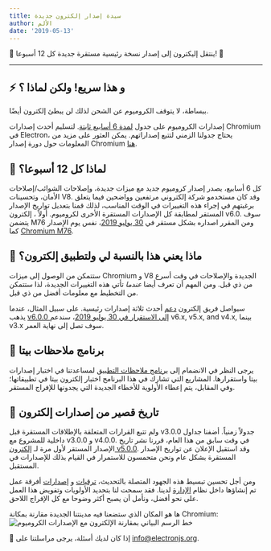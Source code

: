 ```yaml
---
title: سيدة إصدار إلكترون جديدة
author: الألم
date: '2019-05-13'
---
```


🎉 ينتقل إليكترون إلى إصدار نسخة رئيسية مستقرة جديدة كل 12 أسبوعا! 🎉

---

## ⚡ و هذا سريع! ولكن لماذا ؟

ببساطة، لا يتوقف الكروميوم عن الشحن لذلك لن يبطئ إلكترون أيضًا.

إصدارات الكروميوم على جدول [لمدة 6 أسابيع ثابتة](https://www.chromium.org/developers/calendar). لتسليم أحدث إصدارات Chromium في Electron، يحتاج جدولنا الزمني لتتبع إصداراتهم. يمكن العثور على مزيد من المعلومات حول دورة إصدار Chromium [هنا](https://chromium.googlesource.com/chromium/src/+/master/docs/process/release_cycle.md).

## 🚀 لماذا كل 12 أسبوعا؟

كل 6 أسابيع، يصدر إصدار كروميوم جديد مع ميزات جديدة، وإصلاحات الشوائب/إصلاحات الأمان، وتحسينات V8. وقد كان مستخدمو شركة إلكتروني مرتفعين وواضحين فيما يتعلق برغبتهم في إجراء هذه التغييرات في الوقت المناسب، لذلك قمنا بتعديل تواريخ الإصدار المستقر لمطابقة كل الإصدارات المستقرة الأخرى لكروميوم. أولاً ، إلكترون v6.0. سوف يتضمن M76 ومن المقرر اصداره بشكل مستقر في [30 يوليو 2019](https://electronjs.org/docs/tutorial/electron-timelines#600-release-schedule)، نفس يوم الإصدار كما [Chromium M76](https://www.chromestatus.com/features/schedule).

## 🚧 ماذا يعني هذا بالنسبة لي ولتطبيق إلكترون؟

ستتمكن من الوصول إلى ميزات Chromium و V8 الجديدة والإصلاحات في وقت أسرع من ذي قبل. ومن المهم أن تعرف أيضا _عندما_ تأتي هذه التغييرات الجديدة، لذا ستتمكن من التخطيط مع معلومات أفضل من ذي قبل.

سيواصل فريق إلكترون [دعم](https://electronjs.org/docs/tutorial/support#supported-versions) أحدث ثلاثة إصدارات رئيسية. على سبيل المثال، عندما يذهب [v6.0.0 إلى الاستقرار في 30 يوليو 2019](https://electronjs.org/docs/tutorial/electron-timelines#600-release-schedule)، سندعم v6.x, v5.x, and v4.x, بينما v3.x سوف تصل إلى نهاية العمر.

## 💬 برنامج ملاحظات بيتا

يرجى النظر في الانضمام إلى [برنامج ملاحظات التطبيق](https://electronjs.org/blog/app-feedback-program) لمساعدتنا في اختبار إصدارات بيتا واستقرارها. المشاريع التي تشارك في هذا البرنامج اختبار إلكترون بيتا في تطبيقاتها؛ وفي المقابل، يتم إعطاء الأولوية للأخطاء الجديدة التي يجدونها للإفراج المستقر.

## 📝 تاريخ قصير من إصدارات إلكترون

ولم تتبع القرارات المتعلقة بالإطلاقات المستقرة قبل v3.0.0 جدولاً زمنياً. أضفنا جداول داخلية للمشروع مع v3.0.0 و v4.0.0. في وقت سابق من هذا العام، قررنا نشر تاريخ الإصدار المستقر لأول مرة لـ [إلكترون v5.0.0](https://electronjs.org/blog/electron-5-0-timeline). وقد استقبل الإعلان عن تواريخ الإصدار المستقرة بشكل عام ونحن متحمسون للاستمرار في القيام بذلك للإصدارات في المستقبل.

ومن أجل تحسين تبسيط هذه الجهود المتصلة بالتحديث، [ترقيات](https://github.com/electron/governance/tree/master/wg-upgrades) و [إصدارات](https://github.com/electron/governance/tree/master/wg-releases) أفرقة عمل تم إنشاؤها داخل نظام [الإدارة](https://electronjs.org/blog/governance) لدينا. فقد سمحت لنا بتحديد الأولويات وتفويض هذا العمل على نحو أفضل، ونأمل أن يصبح أكثر وضوحا مع كل الإفراج اللاحق.

ها هو المكان الذي ستضعنا فيه مدينتنا الجديدة مقارنة بمكانة Chromium:
<img alt="خط الرسم البياني بمقارنة الإلكترون مع الإصدارات الكروميوم" src="https://user-images.githubusercontent.com/2138661/57543187-86340700-7308-11e9-9745-a9371bb29275.png" />

📨 إذا كان لديك أسئلة، يرجى مراسلتنا على [info@electronjs.org](mailto:info@electronjs.org).
